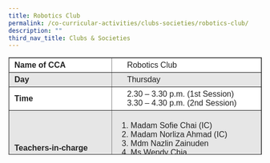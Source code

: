 ```yaml
---
title: Robotics Club
permalink: /co-curricular-activities/clubs-societies/robotics-club/
description: ""
third_nav_title: Clubs & Societies
---
```

<table border="1" style="box-sizing: inherit; border-collapse: collapse; border-spacing: 0px; max-width: 100%; color: rgb(34, 34, 34); font-family: &quot;Source Sans Pro&quot;, sans-serif; font-size: 16px; font-style: normal; font-variant-ligatures: normal; font-variant-caps: normal; font-weight: 400; letter-spacing: normal; orphans: 2; text-align: start; text-transform: none; white-space: normal; widows: 2; word-spacing: 0px; -webkit-text-stroke-width: 0px; background-color: rgb(255, 255, 255); text-decoration-thickness: initial; text-decoration-style: initial; text-decoration-color: initial; height: 193px; width: 786.75px;"><tbody style="box-sizing: inherit;"><tr style="box-sizing: inherit; background: rgb(255, 255, 255); height: 24px;"><td style="box-sizing: inherit; padding: 5px 10px; width: 318.913px; height: 24px;"><strong style="box-sizing: inherit; font-weight: 700;">Name of CCA</strong></td><td style="box-sizing: inherit; padding: 5px 10px 5px 30px; width: 466.837px; height: 24px;">Robotics Club</td></tr><tr style="box-sizing: inherit; background: rgb(230, 230, 230); height: 24px;"><td style="box-sizing: inherit; padding: 5px 10px; width: 318.913px; height: 24px;"><strong style="box-sizing: inherit; font-weight: 700;">Day</strong></td><td style="box-sizing: inherit; padding: 5px 10px 5px 30px; width: 466.837px; height: 24px;">Thursday</td></tr><tr style="box-sizing: inherit; background: rgb(255, 255, 255); height: 24px;"><td style="box-sizing: inherit; padding: 5px 10px; width: 318.913px; height: 24px;"><strong style="box-sizing: inherit; font-weight: 700;">Time</strong></td><td style="box-sizing: inherit; padding: 5px 10px 5px 30px; width: 466.837px; height: 24px;">2.30 – 3.30 p.m. (1st Session)<br style="box-sizing: inherit;">3.30 – 4.30 p.m. (2nd Session)</td></tr><tr style="box-sizing: inherit; background: rgb(230, 230, 230); height: 126px;"><td style="box-sizing: inherit; padding: 5px 10px; width: 318.913px; height: 126px;"><strong style="box-sizing: inherit; font-weight: 700;">Teachers-in-charge</strong></td><td style="box-sizing: inherit; padding: 5px 10px; width: 466.837px; height: 126px;"><ol style="box-sizing: inherit;"><li style="box-sizing: inherit;">Madam Sofie Chai (IC)</li><li style="box-sizing: inherit;">Madam Norliza Ahmad (IC)</li><li style="box-sizing: inherit;">Mdm Nazlin Zainuden</li><li style="box-sizing: inherit;">Ms Wendy Chia</li><li style="box-sizing: inherit;">Mr Lim Sean Yang</li><li style="box-sizing: inherit;">Madam Nurazlin</li></ol></td></tr><tr style="box-sizing: inherit; background: rgb(255, 255, 255); height: 54px;"><td style="box-sizing: inherit; padding: 5px 10px; width: 318.913px; height: 54px;"><strong style="box-sizing: inherit; font-weight: 700;">Event / Activities participated</strong></td><td style="box-sizing: inherit; padding: 5px 10px; width: 466.837px; height: 54px;"><p style="box-sizing: inherit; font-size: 1em; padding-left: 30px;">Competitions provide students with a platform to discover their interests and talents while developing their 21st Century Competencies and skills.</p><ul style="box-sizing: inherit;"><li style="box-sizing: inherit;">First Lego League</li><li style="box-sizing: inherit;">National Junior Robotics Competition</li></ul></td></tr><tr style="box-sizing: inherit; background: rgb(230, 230, 230); height: 37px;"><td style="box-sizing: inherit; padding: 5px 10px; width: 318.913px; height: 37px;"></td><td style="box-sizing: inherit; padding: 5px 10px; width: 466.837px; height: 37px;"></td></tr><tr style="box-sizing: inherit; background: rgb(255, 255, 255); height: 336px;"><td colspan="2" style="box-sizing: inherit; padding: 5px 10px; width: 785.75px; height: 336px;">The InnoScience Club comprises a close-knit team of students with a deep passion for innovation and Science. Students develop strong 21st Century Competencies and skills through fun, engaging and comprehensive robotics programme, which provide hands-on and minds-on approach to teaching and learning.<p style="box-sizing: inherit; font-size: 1em;"></p><p style="box-sizing: inherit; font-size: 1em;">Through our club’s specialisation in robotics, our club members developed competencies in building and programming LEGO Mindstorm EV3 robots. &nbsp;The LEGO MINDSTORMS Education Platform is a curriculum module designed to teach core computer programming logic and reasoning skills using a robotics engineering context. On top of that, we occasionally create mini innovative tasks and missions and come up with different strategies to complete these missions.</p><p style="box-sizing: inherit; font-size: 1em;"><span style="box-sizing: inherit; font-family: inherit; font-size: inherit;">We also aim to inculcate values such as perseverance, team work, responsibility and respect in our students, through those activities, competitions as well as teachable moments.</span></p></td></tr></tbody></table>